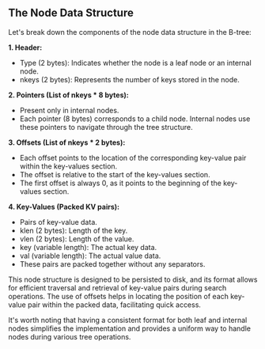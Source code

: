 ## The Node Data Structure 

Let's break down the components of the node data structure in the B-tree:

**1. Header:**

- Type (2 bytes): Indicates whether the node is a leaf node or an internal node.
- nkeys (2 bytes): Represents the number of keys stored in the node.

**2. Pointers (List of nkeys * 8 bytes):**

- Present only in internal nodes.
- Each pointer (8 bytes) corresponds to a child node. Internal nodes use these pointers to navigate through the tree structure.

**3. Offsets (List of nkeys * 2 bytes):**

- Each offset points to the location of the corresponding key-value pair within the key-values section.
- The offset is relative to the start of the key-values section.
- The first offset is always 0, as it points to the beginning of the key-values section.

**4. Key-Values (Packed KV pairs):**
- Pairs of key-value data.
- klen (2 bytes): Length of the key.
- vlen (2 bytes): Length of the value.
- key (variable length): The actual key data.
- val (variable length): The actual value data.
- These pairs are packed together without any separators.

This node structure is designed to be persisted to disk, and its format allows for efficient traversal and retrieval of key-value pairs during search operations. The use of offsets helps in locating the position of each key-value pair within the packed data, facilitating quick access.

It's worth noting that having a consistent format for both leaf and internal nodes simplifies the implementation and provides a uniform way to handle nodes during various tree operations.